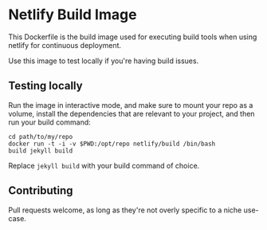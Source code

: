 # Netlify Build Image

This Dockerfile is the build image used for executing build tools when using netlify for continuous deployment.

Use this image to test locally if you're having build issues.

## Testing locally

Run the image in interactive mode, and make sure to mount your repo as a volume, install
the dependencies that are relevant to your project, and then run your build command:

```
cd path/to/my/repo
docker run -t -i -v $PWD:/opt/repo netlify/build /bin/bash
build jekyll build
```

Replace `jekyll build` with your build command of choice.

## Contributing

Pull requests welcome, as long as they're not overly specific to a niche use-case.
